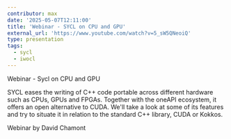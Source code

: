 ```yaml
---
contributor: max
date: '2025-05-07T12:11:00'
title: 'Webinar - SYCL on CPU and GPU'
external_url: 'https://www.youtube.com/watch?v=5_sW5QNeoiQ'
type: presentation
tags:
  - sycl
  - iwocl
---
```


Webinar - Sycl on CPU and GPU

SYCL eases the writing of C++ code portable across different hardware such as CPUs, GPUs and FPGAs.
Together with the oneAPI ecosystem, it offers an open alternative to CUDA.
We'll take a look at some of its features and try to situate it in relation to the
standard C++ library, CUDA or Kokkos.

Webinar by David Chamont
